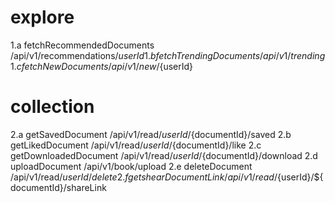 







# explore

1.a fetchRecommendedDocuments   /api/v1/recommendations/${userId}
1.b fetchTrendingDocuments      /api/v1/trending
1.c fetchNewDocuments           /api/v1/new/${userId}




# collection

2.a getSavedDocument            /api/v1/read/${userId}/${documentId}/saved
2.b getLikedDocument            /api/v1/read/${userId}/${documentId}/like
2.c getDownloadedDocument       /api/v1/read/${userId}/${documentId}/download
2.d uploadDocument              /api/v1/book/upload
2.e deleteDocument              /api/v1/read/${userId}/delete
2.f getshearDocumentLink        /api/v1/read/${userId}/${documentId}/shareLink

